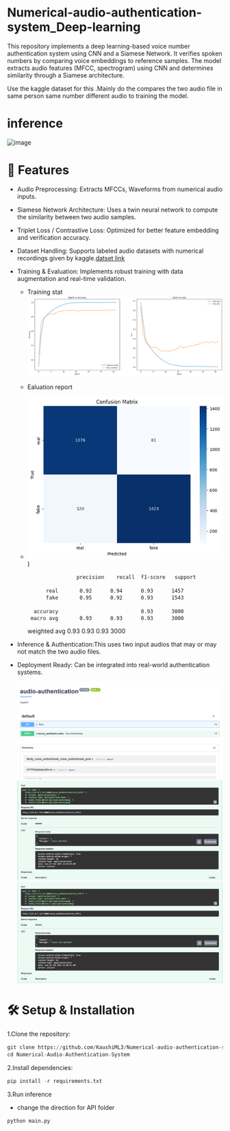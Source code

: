 # Numerical-audio-authentication-system_Deep-learning
This repository implements a deep learning-based voice number authentication system using CNN and a Siamese Network. It verifies spoken numbers by comparing voice embeddings to reference samples. The model extracts audio features (MFCC, spectrogram) using CNN and determines similarity through a Siamese architecture. 

Use the kaggle dataset for this .Mainly do the compares the two audio file in same person same number different audio to training the model.

# inference
![image](https://github.com/KaushiML3/Numerical-audio-authentication-system_Deep-learning/blob/main/src_img/audio_auth%20(1).gif)



# 📌 Features
- Audio Preprocessing: Extracts MFCCs, Waveforms from numerical audio inputs.

- Siamese Network Architecture: Uses a twin neural network to compute the similarity between two audio samples.

- Triplet Loss / Contrastive Loss: Optimized for better feature embedding and verification accuracy.

- Dataset Handling: Supports labeled audio datasets with numerical recordings given by kaggle.[datset link](https://www.kaggle.com/datasets/sripaadsrinivasan/audio-mnist)

- Training & Evaluation: Implements robust training with data augmentation and real-time validation.
    - Training stat
       ![image](https://github.com/KaushiML3/Numerical-audio-authentication-system_Deep-learning/blob/main/src_img/download.png)
    - Ealuation report
    - ![image](https://github.com/KaushiML3/Numerical-audio-authentication-system_Deep-learning/blob/main/src_img/download%20(1).png))

                          precision    recall  f1-score   support
        
                real       0.92      0.94      0.93      1457
                fake       0.95      0.92      0.93      1543
        
            accuracy                           0.93      3000
           macro avg       0.93      0.93      0.93      3000
        weighted avg       0.93      0.93      0.93      3000
      
   
       

- Inference & Authentication:This uses two input audios that may or may not match the two audio files.

- Deployment Ready: Can be integrated into real-world authentication systems.

    ![image](https://github.com/KaushiML3/Numerical-audio-authentication-system_Deep-learning/blob/main/src_img/Screenshot%20(94).png)
    ![image](https://github.com/KaushiML3/Numerical-audio-authentication-system_Deep-learning/blob/main/src_img/Screenshot%20(95).png)
    ![image](https://github.com/KaushiML3/Numerical-audio-authentication-system_Deep-learning/blob/main/src_img/Screenshot%20(96).png)




# 🛠️ Setup & Installation

1.Clone the repository:
```python
git clone https://github.com/KaushiML3/Numerical-audio-authentication-system_Deep-learning.git
cd Numerical-Audio-Authentication-System
```

2.Install dependencies:
```python
pip install -r requirements.txt

```

3.Run inference
- change the direction for API folder
```python
python main.py

```


